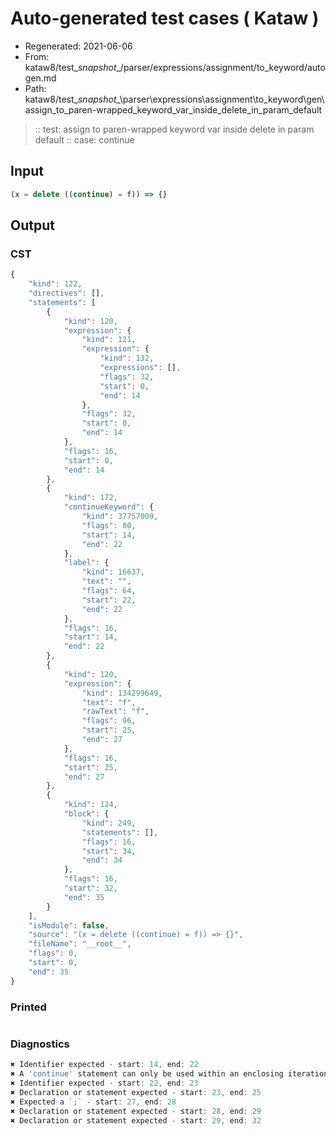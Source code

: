 # Auto-generated test cases ( Kataw )
- Regenerated: 2021-06-06
- From: kataw8/test\__snapshot__/parser/expressions/assignment/to_keyword/autogen.md
- Path: kataw8/test\__snapshot__\parser\expressions\assignment\to_keyword\gen\assign_to_paren-wrapped_keyword_var_inside_delete_in_param_default
> :: test: assign to paren-wrapped keyword var inside delete in param default
> :: case: continue
## Input

`````js
(x = delete ((continue) = f)) => {}
`````
## Output

### CST

```javascript
{
    "kind": 122,
    "directives": [],
    "statements": [
        {
            "kind": 120,
            "expression": {
                "kind": 121,
                "expression": {
                    "kind": 132,
                    "expressions": [],
                    "flags": 32,
                    "start": 0,
                    "end": 14
                },
                "flags": 32,
                "start": 0,
                "end": 14
            },
            "flags": 16,
            "start": 0,
            "end": 14
        },
        {
            "kind": 172,
            "continueKeyword": {
                "kind": 37757009,
                "flags": 80,
                "start": 14,
                "end": 22
            },
            "label": {
                "kind": 16637,
                "text": "",
                "flags": 64,
                "start": 22,
                "end": 22
            },
            "flags": 16,
            "start": 14,
            "end": 22
        },
        {
            "kind": 120,
            "expression": {
                "kind": 134299649,
                "text": "f",
                "rawText": "f",
                "flags": 96,
                "start": 25,
                "end": 27
            },
            "flags": 16,
            "start": 25,
            "end": 27
        },
        {
            "kind": 124,
            "block": {
                "kind": 249,
                "statements": [],
                "flags": 16,
                "start": 34,
                "end": 34
            },
            "flags": 16,
            "start": 32,
            "end": 35
        }
    ],
    "isModule": false,
    "source": "(x = delete ((continue) = f)) => {}",
    "fileName": "__root__",
    "flags": 0,
    "start": 0,
    "end": 35
}
```

### Printed

```javascript

```

### Diagnostics

```javascript
✖ Identifier expected - start: 14, end: 22
✖ A 'continue' statement can only be used within an enclosing iteration statement. - start: 14, end: 22
✖ Identifier expected - start: 22, end: 23
✖ Declaration or statement expected - start: 23, end: 25
✖ Expected a `;` - start: 27, end: 28
✖ Declaration or statement expected - start: 28, end: 29
✖ Declaration or statement expected - start: 29, end: 32

```

